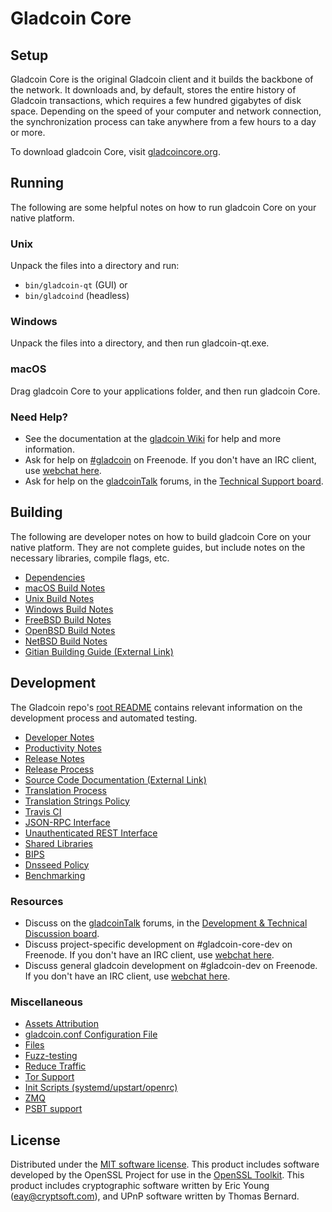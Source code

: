 Gladcoin Core
=============

Setup
---------------------
Gladcoin Core is the original Gladcoin client and it builds the backbone of the network. It downloads and, by default, stores the entire history of Gladcoin transactions, which requires a few hundred gigabytes of disk space. Depending on the speed of your computer and network connection, the synchronization process can take anywhere from a few hours to a day or more.

To download gladcoin Core, visit [gladcoincore.org](https://gladcoincore.org/en/download/).

Running
---------------------
The following are some helpful notes on how to run gladcoin Core on your native platform.

### Unix

Unpack the files into a directory and run:

- `bin/gladcoin-qt` (GUI) or
- `bin/gladcoind` (headless)

### Windows

Unpack the files into a directory, and then run gladcoin-qt.exe.

### macOS

Drag gladcoin Core to your applications folder, and then run gladcoin Core.

### Need Help?

* See the documentation at the [gladcoin Wiki](https://en.gladcoin.it/wiki/Main_Page)
for help and more information.
* Ask for help on [#gladcoin](http://webchat.freenode.net?channels=gladcoin) on Freenode. If you don't have an IRC client, use [webchat here](http://webchat.freenode.net?channels=gladcoin).
* Ask for help on the [gladcoinTalk](https://gladcointalk.org/) forums, in the [Technical Support board](https://gladcointalk.org/index.php?board=4.0).

Building
---------------------
The following are developer notes on how to build gladcoin Core on your native platform. They are not complete guides, but include notes on the necessary libraries, compile flags, etc.

- [Dependencies](dependencies.md)
- [macOS Build Notes](build-osx.md)
- [Unix Build Notes](build-unix.md)
- [Windows Build Notes](build-windows.md)
- [FreeBSD Build Notes](build-freebsd.md)
- [OpenBSD Build Notes](build-openbsd.md)
- [NetBSD Build Notes](build-netbsd.md)
- [Gitian Building Guide (External Link)](https://github.com/gladcoin-core/docs/blob/master/gitian-building.md)

Development
---------------------
The Gladcoin repo's [root README](/README.md) contains relevant information on the development process and automated testing.

- [Developer Notes](developer-notes.md)
- [Productivity Notes](productivity.md)
- [Release Notes](release-notes.md)
- [Release Process](release-process.md)
- [Source Code Documentation (External Link)](https://dev.visucore.com/gladcoin/doxygen/)
- [Translation Process](translation_process.md)
- [Translation Strings Policy](translation_strings_policy.md)
- [Travis CI](travis-ci.md)
- [JSON-RPC Interface](JSON-RPC-interface.md)
- [Unauthenticated REST Interface](REST-interface.md)
- [Shared Libraries](shared-libraries.md)
- [BIPS](bips.md)
- [Dnsseed Policy](dnsseed-policy.md)
- [Benchmarking](benchmarking.md)

### Resources
* Discuss on the [gladcoinTalk](https://gladcointalk.org/) forums, in the [Development & Technical Discussion board](https://gladcointalk.org/index.php?board=6.0).
* Discuss project-specific development on #gladcoin-core-dev on Freenode. If you don't have an IRC client, use [webchat here](http://webchat.freenode.net/?channels=gladcoin-core-dev).
* Discuss general gladcoin development on #gladcoin-dev on Freenode. If you don't have an IRC client, use [webchat here](http://webchat.freenode.net/?channels=gladcoin-dev).

### Miscellaneous
- [Assets Attribution](assets-attribution.md)
- [gladcoin.conf Configuration File](gladcoin-conf.md)
- [Files](files.md)
- [Fuzz-testing](fuzzing.md)
- [Reduce Traffic](reduce-traffic.md)
- [Tor Support](tor.md)
- [Init Scripts (systemd/upstart/openrc)](init.md)
- [ZMQ](zmq.md)
- [PSBT support](psbt.md)

License
---------------------
Distributed under the [MIT software license](/COPYING).
This product includes software developed by the OpenSSL Project for use in the [OpenSSL Toolkit](https://www.openssl.org/). This product includes
cryptographic software written by Eric Young ([eay@cryptsoft.com](mailto:eay@cryptsoft.com)), and UPnP software written by Thomas Bernard.
